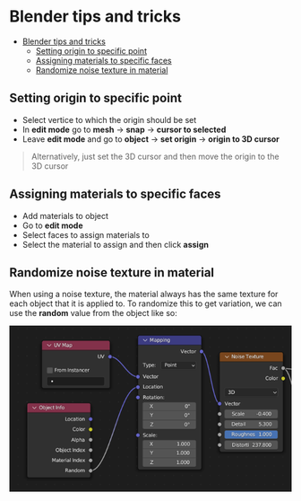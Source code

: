 # Blender tips and tricks
- [Blender tips and tricks](#blender-tips-and-tricks)
  - [Setting origin to specific point](#setting-origin-to-specific-point)
  - [Assigning materials to specific faces](#assigning-materials-to-specific-faces)
  - [Randomize noise texture in material](#randomize-noise-texture-in-material)


## Setting origin to specific point
- Select vertice to which the origin should be set
- In **edit mode** go to **mesh** -> **snap** -> **cursor to selected**
- Leave **edit mode** and go to **object** -> **set origin** -> **origin to 3D cursor**

> Alternatively, just set the 3D cursor and then move the origin to the 3D cursor

## Assigning materials to specific faces
- Add materials to object
- Go to **edit mode**
- Select faces to assign materials to
- Select the material to assign and then click **assign**

## Randomize noise texture in material
When using a noise texture, the material always has the same texture for each object that it is applied to. To randomize this to get variation, we can use the **random** value from the object like so:

![Randomize noise texture](images/Randomize%20noise%20texture.png)